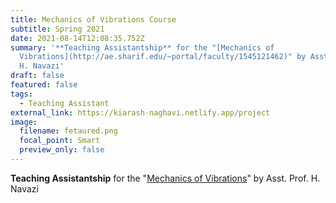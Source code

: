 ```yaml
---
title: Mechanics of Vibrations Course
subtitle: Spring 2021
date: 2021-08-14T12:08:35.752Z
summary: '**Teaching Assistantship** for the "[Mechanics of
  Vibrations](http://ae.sharif.edu/~portal/faculty/1545121462)" by Asst. Prof.
  H. Navazi'
draft: false
featured: false
tags:
  - Teaching Assistant
external_link: https://kiarash-naghavi.netlify.app/project
image:
  filename: fetaured.png
  focal_point: Smart
  preview_only: false
---
```

**Teaching Assistantship** for the "[Mechanics of Vibrations](http://ae.sharif.edu/~portal/faculty/1545121462)" by Asst. Prof. H. Navazi